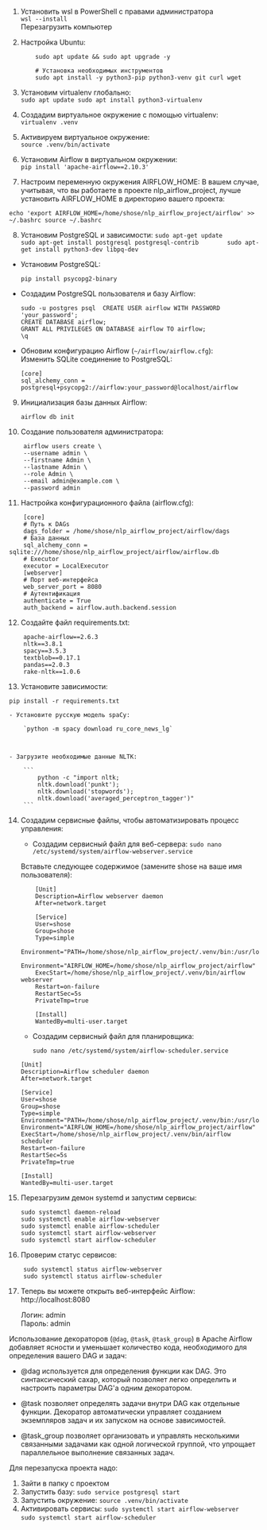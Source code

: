 1. Установить wsl в PowerShell с правами администратора  
`wsl --install`  
Перезагрузить компьютер  

2. Настройка Ubuntu:
    ```# Обновление пакетов
        sudo apt update && sudo apt upgrade -y

        # Установка необходимых инструментов
        sudo apt install -y python3-pip python3-venv git curl wget
    ```

3. Установим virtualenv глобально:  
    `sudo apt update sudo apt install python3-virtualenv`

4. Создадим виртуальное окружение с помощью virtualenv:  
    `virtualenv .venv`

5. Активируем виртуальное окружение:  
    `source .venv/bin/activate`

6. Установим Airflow в виртуальном окружении:  
    `pip install 'apache-airflow==2.10.3'  `

7. Настроим переменную окружения AIRFLOW_HOME:
В вашем случае, учитывая, что вы работаете в проекте nlp_airflow_project, лучше установить AIRFLOW_HOME в директорию вашего проекта:

`echo 'export AIRFLOW_HOME=/home/shose/nlp_airflow_project/airflow' >> ~/.bashrc source ~/.bashrc`


8. Установим PostgreSQL и зависимости:
        ```
        sudo apt-get update      
        sudo apt-get install postgresql postgresql-contrib       
        sudo apt-get install python3-dev libpq-dev    
        ```

 - Установим PostgreSQL:  

    `pip install psycopg2-binary`

 - Создадим PostgreSQL пользователя и базу Airflow:  

    `sudo -u postgres psql  CREATE USER airflow WITH PASSWORD 'your_password';`  
    `CREATE DATABASE airflow; `  
    `GRANT ALL PRIVILEGES ON DATABASE airflow TO airflow;`  
    `\q`  

 - Обновим конфигурацию Airflow (`~/airflow/airflow.cfg`):  
    Изменить SQLite соединение to PostgreSQL:
    ```
    [core]
    sql_alchemy_conn = postgresql+psycopg2://airflow:your_password@localhost/airflow
    ```

9. Инициализация базы данных Airflow:

    `airflow db init`


10. Создание пользователя администратора:

```
    airflow users create \   
    --username admin \     
    --firstname Admin \     
    --lastname Admin \   
    --role Admin \   
    --email admin@example.com \  
    --password admin
```
11. Настройка конфигурационного файла (airflow.cfg):
```
    [core]
    # Путь к DAGs
    dags_folder = /home/shose/nlp_airflow_project/airflow/dags
    # База данных
    sql_alchemy_conn = sqlite:///home/shose/nlp_airflow_project/airflow/airflow.db
    # Executor
    executor = LocalExecutor
    [webserver]
    # Порт веб-интерфейса
    web_server_port = 8080
    # Аутентификация
    authenticate = True
    auth_backend = airflow.auth.backend.session
```

12. Создайте файл requirements.txt:

```
    apache-airflow==2.6.3
    nltk==3.8.1
    spacy==3.5.3
    textblob==0.17.1
    pandas==2.0.3
    rake-nltk==1.0.6
```


13. Установите зависимости:

`pip install -r requirements.txt`

    - Установите русскую модель spaCy:

        `python -m spacy download ru_core_news_lg`



    - Загрузите необходимые данные NLTK:

        ```
            python -c "import nltk;  
            nltk.download('punkt'); 
            nltk.download('stopwords'); 
            nltk.download('averaged_perceptron_tagger')"
        ```

14. Создадим сервисные файлы, чтобы автоматизировать процесс управления:  
    - Создадим сервисный файл для веб-сервера:
    `sudo nano /etc/systemd/system/airflow-webserver.service`

    Вставьте следующее содержимое (замените shose на ваше имя пользователя):
    ```
        [Unit]
        Description=Airflow webserver daemon
        After=network.target

        [Service]
        User=shose
        Group=shose
        Type=simple
            Environment="PATH=/home/shose/nlp_airflow_project/.venv/bin:/usr/local/sbin:/usr/local/bin:/usr/sbin:/usr/bin:/sbin:/bin"
        Environment="AIRFLOW_HOME=/home/shose/nlp_airflow_project/airflow"
        ExecStart=/home/shose/nlp_airflow_project/.venv/bin/airflow webserver
        Restart=on-failure
        RestartSec=5s
        PrivateTmp=true

        [Install]
        WantedBy=multi-user.target

    ```

    - Создадим сервисный файл для планировщика:

        `sudo nano /etc/systemd/system/airflow-scheduler.service`
    ```
    [Unit]
    Description=Airflow scheduler daemon
    After=network.target

    [Service]
    User=shose
    Group=shose
    Type=simple
    Environment="PATH=/home/shose/nlp_airflow_project/.venv/bin:/usr/local/sbin:/usr/local/bin:/usr/sbin:/usr/bin:/sbin:/bin"
    Environment="AIRFLOW_HOME=/home/shose/nlp_airflow_project/airflow"
    ExecStart=/home/shose/nlp_airflow_project/.venv/bin/airflow scheduler
    Restart=on-failure
    RestartSec=5s
    PrivateTmp=true

    [Install]
    WantedBy=multi-user.target
    ```

15. Перезагрузим демон systemd и запустим сервисы:
    ```
    sudo systemctl daemon-reload 
    sudo systemctl enable airflow-webserver 
    sudo systemctl enable airflow-scheduler 
    sudo systemctl start airflow-webserver 
    sudo systemctl start airflow-scheduler
    ```
16. Проверим статус сервисов:  

```   
    sudo systemctl status airflow-webserver 
    sudo systemctl status airflow-scheduler
```
17. Теперь вы можете открыть веб-интерфейс Airflow:  
http://localhost:8080

    Логин: admin  
    Пароль: admin  


Использование декораторов (`@dag`, `@task`, `@task_group`) в Apache Airflow добавляет ясности и уменьшает количество кода, необходимого для определения вашего DAG и задач:

- @dag используется для определения функции как DAG. Это синтаксический сахар, который позволяет легко определить и настроить параметры DAG'а одним декоратором.

- @task позволяет определять задачи внутри DAG как отдельные функции. Декоратор автоматически управляет созданием экземпляров задач и их запуском на основе зависимостей.

- @task_group  позволяет организовать и управлять несколькими связанными задачами как одной логической группой, что упрощает параллельное выполнение связанных задач.


Для перезапуска проекта надо:
1. Зайти в папку с проектом
2. Запустить базу:
    `sudo service postgresql start`
3. Запустить окружение:
    `source .venv/bin/activate`
4. Активировать сервисы:
     `sudo systemctl start airflow-webserver`  
    `sudo systemctl start airflow-scheduler`
